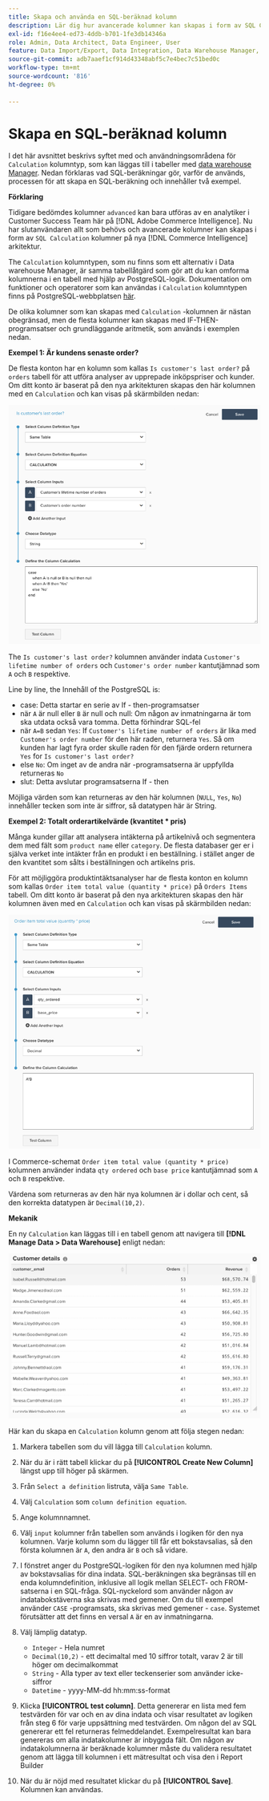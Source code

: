 ```yaml
---
title: Skapa och använda en SQL-beräknad kolumn
description: Lär dig hur avancerade kolumner kan skapas i form av SQL Calculation-kolumner i den nya Adobe Commerce Intelligence-arkitekturen.
exl-id: f16e4ee4-ed73-4ddb-b701-1fe3db14346a
role: Admin, Data Architect, Data Engineer, User
feature: Data Import/Export, Data Integration, Data Warehouse Manager, SQL Report Builder, Commerce Tables
source-git-commit: adb7aaef1cf914d43348abf5c7e4bec7c51bed0c
workflow-type: tm+mt
source-wordcount: '816'
ht-degree: 0%

---
```


# Skapa en SQL-beräknad kolumn

I det här avsnittet beskrivs syftet med och användningsområdena för `Calculation` kolumntyp, som kan läggas till i tabeller med [data warehouse Manager](../data-warehouse-mgr/tour-dwm.md). Nedan förklaras vad SQL-beräkningar gör, varför de används, processen för att skapa en SQL-beräkning och innehåller två exempel.

**Förklaring**

Tidigare bedömdes kolumner `advanced` kan bara utföras av en analytiker i Customer Success Team här på [!DNL Adobe Commerce Intelligence]. Nu har slutanvändaren allt som behövs och avancerade kolumner kan skapas i form av `SQL Calculation` kolumner på nya [!DNL Commerce Intelligence] arkitektur.

The `Calculation` kolumntypen, som nu finns som ett alternativ i Data warehouse Manager, är samma tabellåtgärd som gör att du kan omforma kolumnerna i en tabell med hjälp av PostgreSQL-logik. Dokumentation om funktioner och operatorer som kan användas i `Calculation` kolumntypen finns på PostgreSQL-webbplatsen [här](https://www.postgresql.org/docs/9.6/functions.html).

De olika kolumner som kan skapas med `Calculation` -kolumnen är nästan obegränsad, men de flesta kolumner kan skapas med IF-THEN-programsatser och grundläggande aritmetik, som används i exemplen nedan.

**Exempel 1: Är kundens senaste order?**

De flesta konton har en kolumn som kallas `Is customer's last order?` på `orders` tabell för att utföra analyser av upprepade inköpspriser och kunder. Om ditt konto är baserat på den nya arkitekturen skapas den här kolumnen med en `Calculation` och kan visas på skärmbilden nedan:

![](../../assets/Is_customer_s_last_order.png)

The `Is customer's last order?` kolumnen använder indata `Customer's lifetime number of orders` och `Customer's order number` kantutjämnad som `A` och `B` respektive.

Line by line, the Innehåll of the PostgreSQL is:

* case: Detta startar en serie av If - then-programsatser
* när `A` är null eller `B` är null och null: Om någon av inmatningarna är tom ska utdata också vara tomma. Detta förhindrar SQL-fel
* när `A=B` sedan `Yes`: If `Customer's lifetime number of orders` är lika med `Customer's order number` för den här raden, returnera `Yes`. Så om kunden har lagt fyra order skulle raden för den fjärde ordern returnera `Yes` for `Is customer's last order?`
* else `No`: Om inget av de andra när -programsatserna är uppfyllda returneras `No`
* slut: Detta avslutar programsatserna If - then

Möjliga värden som kan returneras av den här kolumnen (`NULL`, `Yes`, `No`) innehåller tecken som inte är siffror, så datatypen här är String.

**Exempel 2: Totalt orderartikelvärde (kvantitet * pris)**

Många kunder gillar att analysera intäkterna på artikelnivå och segmentera dem med fält som `product name` eller `category`. De flesta databaser ger er i själva verket inte intäkter från en produkt i en beställning. i stället anger de den kvantitet som sålts i beställningen och artikelns pris.

För att möjliggöra produktintäktsanalyser har de flesta konton en kolumn som kallas `Order item total value (quantity * price)` på `Orders Items` tabell. Om ditt konto är baserat på den nya arkitekturen skapas den här kolumnen även med en `Calculation` och kan visas på skärmbilden nedan:

![](../../assets/Order_item_total_value.png)

I Commerce-schemat `Order item total value (quantity * price)` kolumnen använder indata `qty ordered` och `base price` kantutjämnad som `A` och `B` respektive.

Värdena som returneras av den här nya kolumnen är i dollar och cent, så den korrekta datatypen är `Decimal(10,2)`.

**Mekanik**

En ny `Calculation` kan läggas till i en tabell genom att navigera till **[!DNL Manage Data > Data Warehouse]** enligt nedan:

![](../../assets/blobid2.png)

Här kan du skapa en `Calculation` kolumn genom att följa stegen nedan:

1. Markera tabellen som du vill lägga till `Calculation` kolumn.
1. När du är i rätt tabell klickar du på **[!UICONTROL Create New Column]** längst upp till höger på skärmen.
1. Från `Select a definition` listruta, välja `Same Table`.
1. Välj `Calculation` som `column definition equation`.
1. Ange kolumnnamnet.
1. Välj `input` kolumner från tabellen som används i logiken för den nya kolumnen. Varje kolumn som du lägger till får ett bokstavsalias, så den första kolumnen är `A`, den andra är `B` och så vidare.
1. I fönstret anger du PostgreSQL-logiken för den nya kolumnen med hjälp av bokstavsalias för dina indata. SQL-beräkningen ska begränsas till en enda kolumndefinition, inklusive all logik mellan SELECT- och FROM-satserna i en SQL-fråga. SQL-nyckelord som använder någon av indatabokstäverna ska skrivas med gemener. Om du till exempel använder `CASE` -programsats, ska skrivas med gemener - `case`. Systemet förutsätter att det finns en versal `A` är en av inmatningarna.
1. Välj lämplig datatyp.
   * `Integer` - Hela numret
   * `Decimal(10,2)` - ett decimaltal med 10 siffror totalt, varav 2 är till höger om decimalkommat
   * `String` - Alla typer av text eller teckenserier som använder icke-siffror
   * `Datetime` - yyyy-MM-dd hh:mm:ss-format

1. Klicka **[!UICONTROL test column]**. Detta genererar en lista med fem testvärden för var och en av dina indata och visar resultatet av logiken från steg 6 för varje uppsättning med testvärden. Om någon del av SQL genererar ett fel returneras felmeddelandet. Exempelresultat kan bara genereras om alla indatakolumner är inbyggda fält. Om någon av indatakolumnerna är beräknade kolumner måste du validera resultatet genom att lägga till kolumnen i ett mätresultat och visa den i Report Builder

1. När du är nöjd med resultatet klickar du på **[!UICONTROL Save]**. Kolumnen kan användas.
